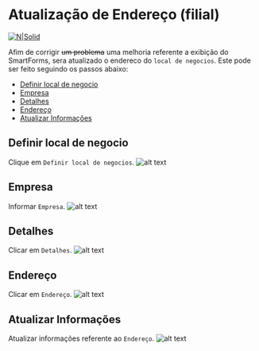 # Atualização de Endereço (filial) #

[![N|Solid](https://wiki.scn.sap.com/wiki/download/attachments/1710/ABAP%20Development.png?version=1&modificationDate=1446673897000&api=v2)](https://www.sap.com/brazil/developer.html)

Afim de corrigir ~~um problema~~ uma melhoria referente a exibição do SmartForms, sera atualizado o endereco do `local de negocios`. Este pode ser feito seguindo os passos abaixo:

* [Definir local de negocio](#definir-local-de-negocio)
* [Empresa](#empresa)
* [Detalhes](#detalhes)
* [Endereço](#endereco)
* [Atualizar Informações](#atualizar-informacoes)

## Definir local de negocio ##

Clique em `Definir local de negocios`.
![alt text](https://uploaddeimagens.com.br/images/002/355/670/original/step-01.png?1568827693)

## Empresa ##

Informar `Empresa`.
![alt text](https://uploaddeimagens.com.br/images/002/355/743/original/step-02.png?1568828480)

## Detalhes ##

Clicar em `Detalhes`.
![alt text](https://uploaddeimagens.com.br/images/002/355/785/original/step-03.png?1568829097)

## Endereço ##

Clicar em `Endereço`.
![alt text](https://uploaddeimagens.com.br/images/002/355/788/original/step-04.png?1568829140)

## Atualizar Informações ##

Atualizar informações referente ao `Endereço`.
![alt text](https://uploaddeimagens.com.br/images/002/355/790/original/step-05.png?1568829177)

